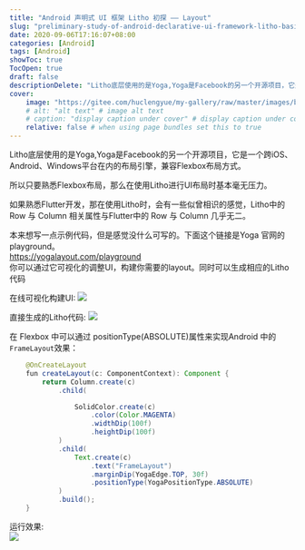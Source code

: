```yaml
---
title: "Android 声明式 UI 框架 Litho 初探 —— Layout"
slug: "preliminary-study-of-android-declarative-ui-framework-litho-basic-use"
date: 2020-09-06T17:16:07+08:00
categories: [Android]
tags: [Android]
showToc: true
TocOpen: true
draft: false
descriptionDelete: "Litho底层使用的是Yoga,Yoga是Facebook的另一个开源项目，它是一个跨iOS、Android、Windows平台在内的布局引"
cover: 
    image: "https://gitee.com/huclengyue/my-gallery/raw/master/images/blog/16467268538543844186644.png"
    # alt: "alt text" # image alt text
    # caption: "display caption under cover" # display caption under cover
    relative: false # when using page bundles set this to true
---
```

                

Litho底层使用的是Yoga,Yoga是Facebook的另一个开源项目，它是一个跨iOS、Android、Windows平台在内的布局引擎，兼容Flexbox布局方式。

所以只要熟悉Flexbox布局，那么在使用Litho进行UI布局时基本毫无压力。

如果熟悉Flutter开发，那在使用Litho时，会有一些似曾相识的感觉，Litho中的 Row 与 Column 相关属性与Flutter中的 Row 与 Column 几乎无二。

本来想写一点示例代码，但是感觉没什么可写的。下面这个链接是Yoga 官网的playground。   
https://yogalayout.com/playground  
你可以通过它可视化的调整UI，构建你需要的layout。同时可以生成相应的Litho代码

在线可视化构建UI:
![](https://gitee.com/huclengyue/my-gallery/raw/master/images/blog/16467268538543844186644.png)

直接生成的Litho代码:
![](https://gitee.com/huclengyue/my-gallery/raw/master/images/blog/1646726854374910837438.png)


在 Flexbox 中可以通过 positionType(ABSOLUTE)属性来实现Android 中的 `FrameLayout`效果：
```java
    @OnCreateLayout
    fun createLayout(c: ComponentContext): Component {
        return Column.create(c)
            .child(

                SolidColor.create(c)
                    .color(Color.MAGENTA)
                    .widthDip(100f)
                    .heightDip(100f)
            )
            .child(
                Text.create(c)
                    .text("FrameLayout")
                    .marginDip(YogaEdge.TOP, 30f)
                    .positionType(YogaPositionType.ABSOLUTE)
            )
            .build();
    }
```

运行效果:  
![](https://gitee.com/huclengyue/my-gallery/raw/master/images/blog/16467268547972346767400.png)